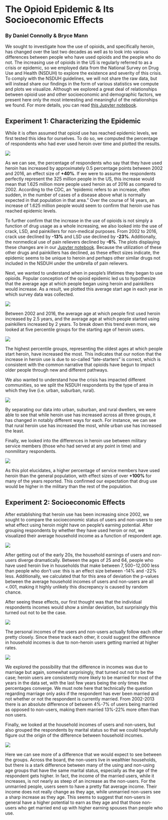 # The Opioid Epidemic & Its Socioeconomic Effects
### By Daniel Connolly & Bryce Mann

We sought to investigate how the use of opioids, and specifically heroin, has changed over the last two decades as well as to look into various differences between people who have used opioids and the people who do not. The increasing use of opioids in the US is regularly referred to as a crisis or epidemic, so we employed data from the National Survey on Drug Use and Health (NSDUH) to explore the existence and severity of this crisis. To comply with the NSDUH guidelines, we will not share the raw data, but will instead share our findings in the form of various statistics we compute and plots we visualize. Although we explored a great deal of relationships between opioid use and other socioeconomic and demographic factors, we present here only the most interesting and meaningful of the relationships we found. For more details, you can read [this Jupyter notebook](https://github.com/djconnolly27/DataScienceProject1/blob/master/project1/project1_updated.ipynb).

## Experiment 1: Characterizing the Epidemic

While it is often assumed that opioid use has reached epidemic levels, we first tested this idea for ourselves. To do so, we computed the percentage of respondents who had ever used heroin over time and plotted the results.

![](heroin_use.png)

As we can see, the percentage of respondents who say that they have used heroin has increased by approximately 0.5 percentage points between 2002 and 2016, an effect size of **+40%**. If we were to assume the respondents perfectly represent the 325 million people in the US, this increase would mean that 1.625 million more people used heroin as of 2016 as compared to 2002. According to the CDC, an “epidemic refers to an increase, often sudden, in the number of cases of a disease above what is normally expected in that population in that area.” Over the course of 14 years, an increase of 1.625 million people would seem to confirm that heroin use has reached epidemic levels.

To further confirm that the increase in the use of opioids is not simply a function of drug usage as a whole increasing, we also looked into the use of crack, LSD, and painkillers for non-medical purposes. From 2002 to 2016, crack use declined by **-13%** and LSD use declined by **-23%**. Additionally, the nonmedical use of pain relievers declined by **-6%**. The plots displaying these changes are in our [Jupyter notebook](https://github.com/djconnolly27/DataScienceProject1/blob/master/project1/project1_updated.ipynb). Because the utilization of these other drugs and painkillers has declined, as these effect sizes indicate, the epidemic seems to be unique to heroin and perhaps other similar drugs not included in the NSDUH under the umbrella of pain relievers.

Next, we wanted to understand when in people’s lifetimes they began to use opioids. Popular conception of the opioid epidemic led us to hypothesize that the average age at which people began using heroin and painkillers would increase. As a result, we plotted this average start age in each year in which survey data was collected.

![](age_first_use.png)

Between 2002 and 2016, the average age at which people first used heroin increased by 2.5 years, and the average age at which people started using painkillers increased by 2 years. To break down this trend even more, we looked at five percentile groups for the starting age of heroin users.

![](percentiles.png)

The highest percentile groups, representing the oldest ages at which people start heroin, have increased the most. This indicates that our notion that the increase in heroin use is due to so-called “late-starters” is correct, which is consistent with the common narrative that opioids have begun to impact older people through new and different pathways.

We also wanted to understand how the crisis has impacted different communities, so we split the NSDUH respondents by the type of area in which they live (i.e. urban, suburban, rural).

![](pctByArea.png)

By separating our data into urban, suburban, and rural dwellers, we were able to see that while heroin use has increased across all three groups, it has changed in notably different ways for each. For instance, we can see that rural heroin use has increased the most, while urban use has increased the least.

Finally, we looked into the differences in heroin use between military service members (those who had served at any point in time) and nonmilitary respondents.

![](service.png)

As this plot elucidates, a higher percentage of service members have used heroin than the general population, with effect sizes of over **+100%** for many of the years reported. This confirmed our expectation that drug use would be higher in the military than the rest of the population.  

## Experiment 2: Socioeconomic Effects

After establishing that heroin use has been increasing since 2002, we sought to compare the socioeconomic status of users and non-users to see what effect using heroin might have on people’s earning potential. After grouping respondents by whether they have used heroin or not, we visualized their average household income as a function of respondent age.

![](house_income.png)

After getting out of the early 20s, the household earnings of users and non-users diverge dramatically. Between the ages of 25 and 64, people who have used heroin live in households that make between $7,500-$12,000 less than people who don’t use: this is an effect size between -14% and -22% less. Additionally, we calculated that for this area of deviation the p-values between the average household incomes of users and non-users are all <.001, making it highly unlikely this discrepancy is caused by random chance.

After seeing these effects, our first thought was that the individual respondents incomes would show a similar deviation, but surprisingly this turned out not to be the case.

![](indiv_income.png)

The personal incomes of the users and non-users actually follow each other pretty closely. Since these track each other, it could suggest the difference in household incomes is due to non-heroin users getting married at higher rates.

![](marriage_rate.png)

We explored the possibility that the difference in incomes was due to marriage but again, somewhat surprisingly, that turned out not to be the case; heroin users are consistently more likely to be married for most of the years in the data set, with the last few years being the only times the percentages converge. We must note here that technically the question regarding marriage only asks if the respondent has ever been married and not whether or not the respondent is currently married. From 2002-2013 there is an absolute difference of between 4%-7% of users being married as opposed to non-users, making them married 13%-22% more often than non users.

Finally, we looked at the household incomes of users and non-users, but also grouped the respondents by marital status so that we could hopefully figure out the origin of the difference between household incomes.

![](marriage_bar.png)

Here we can see more of a difference that we would expect to see between the groups. Across the board, the non-users live in wealthier households, but there is a stark difference between many of the using and non-using age groups that have the same marital status, especially as the age of the respondent gets higher. In fact, the income of the married users, while it increases, is not nearly as steep of an increase as the non-users. For the unmarried people, users seem to have a pretty flat average income. Their income does not really change as they age, while unmarried non-users see a sharp increase as they age. This seems to suggest that non-users in general have a higher potential to earn as they age and that those non-users who get married end up with higher earning spouses than people who use.
